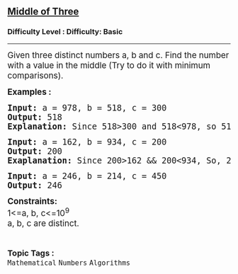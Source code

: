 <h2><a href="https://www.geeksforgeeks.org/problems/middle-of-three2926/1?page=1&status=unsolved,attempted&sprint=94ade6723438d94ecf0c00c3937dad55&sortBy=submissions">Middle of Three</a></h2><h3>Difficulty Level : Difficulty: Basic</h3><hr><div class="problems_problem_content__Xm_eO"><p><span style="font-size: 14pt;">Given three distinct numbers a, b and c. Find the number with a value in the middle (Try to do it with minimum comparisons).</span></p>
<p><span style="font-size: 14pt;"><strong>Examples :</strong></span></p>
<pre><span style="font-size: 14pt;"><strong>Input: </strong>a = 978, b = 518, c = 300
<strong>Output: </strong>518
<strong>Explanation: </strong>Since 518&gt;300 and 518&lt;978, so 518 is the middle element.</span></pre>
<pre><span style="font-size: 14pt;"><strong>Input: </strong>a = 162, b = 934, c = 200
<strong>Output: </strong>200
<strong>Exaplanation: </strong>Since 200&gt;162 &amp;&amp; 200&lt;934, So, 200 is the middle element.<br></span></pre>
<pre><span style="font-size: 14pt;"><strong>Input: </strong>a = 246, b = 214, c = 450
<strong>Output: </strong>246</span></pre>
<p><span style="font-size: 14pt;"><strong>Constraints:</strong><br>1&lt;=a, b, c&lt;=10<sup>9</sup><br>a, b, c are distinct.&nbsp;</span></p></div><br><p><span style=font-size:18px><strong>Topic Tags : </strong><br><code>Mathematical</code>&nbsp;<code>Numbers</code>&nbsp;<code>Algorithms</code>&nbsp;